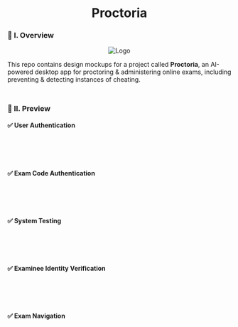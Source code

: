 <div align="center">
  <h1>Proctoria</h1>
</div>

### 🧐 I. Overview
<div align="center">
  <img src="https://github.com/m3mentomor1/Proctoria-Design/assets/95956735/c38971ce-6c8a-47e7-abb4-4a054ba04087" alt="Logo">
</div>

This repo contains design mockups for a project called **Proctoria**, an AI-powered desktop app for proctoring & administering online exams, including preventing & detecting instances of cheating.
<br><br>
##

### 👀 II. Preview

#### ✅ User Authentication

<br><br><br>

#### ✅ Exam Code Authentication

<br><br><br>

#### ✅ System Testing

<br><br><br>

#### ✅ Examinee Identity Verification

<br><br><br>

#### ✅ Exam Navigation

<br><br><br>
